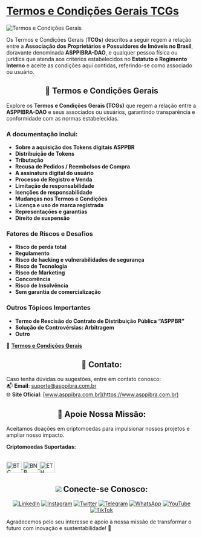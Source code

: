 # [Termos e Condições Gerais TCGs](https://www.asppibra.com.br/quem-somos/termos-e-condicoes-gerais-tcgs)

![Termos e Condições Gerais](https://github.com/ASPPIBRA-DAO/ASPPIBRA-DAO/assets/80177249/5f752284-918a-43d1-8e96-5ddfab12f09c)

Os Termos e Condições Gerais (**TCGs**) descritos a seguir regem a relação entre a **Associação dos Proprietários e Possuidores de Imóveis no Brasil**, doravante denominada **ASPPIBRA-DAO**, e qualquer pessoa física ou jurídica que atenda aos critérios estabelecidos no **Estatuto e Regimento Interno** e aceite as condições aqui contidas, referindo-se como associado ou usuário.  

## <h2 align="center">📄 Termos e Condições Gerais</h2>  

Explore os **Termos e Condições Gerais (TCGs)** que regem a relação entre a **ASPPIBRA-DAO** e seus associados ou usuários, garantindo transparência e conformidade com as normas estabelecidas.  

### **A documentação inclui:**  
- **Sobre a aquisição dos Tokens digitais ASPPBR**  
- **Distribuição de Tokens**  
- **Tributação**  
- **Recusa de Pedidos / Reembolsos de Compra**  
- **A assinatura digital do usuário**  
- **Processo de Registro e Venda**  
- **Limitação de responsabilidade**  
- **Isenções de responsabilidade**  
- **Mudanças nos Termos e Condições**  
- **Licença e uso de marca registrada**  
- **Representações e garantias**  
- **Direito de suspensão**  

### **Fatores de Riscos e Desafios**  
- **Risco de perda total**  
- **Regulamento**  
- **Risco de hacking e vulnerabilidades de segurança**  
- **Risco de Tecnologia**  
- **Risco de Marketing**  
- **Concorrência**  
- **Risco de Insolvência**  
- **Sem garantia de comercialização**  

### **Outros Tópicos Importantes**  
- **Termo de Rescisão do Contrato de Distribuição Pública “ASPPBR”**  
- **Solução de Controvérsias: Arbitragem**  
- **Outro**  

🔗 **[Termos e Condições Gerais](https://www.asppibra.com.br/quem-somos/termos-e-condicoes-gerais-tcgs)**  

  
## <h2 align="center">📧 Contato:</h2>

Caso tenha dúvidas ou sugestões, entre em contato conosco:  
📬 **Email**: [suporte@asppibra.com.br](mailto:suporte@asppibra.com.br)  
🌐 **Site Oficial**: [www.asppibra.com.br](https://www.asppibra.com.br)

## <h2 align="center">🎁 Apoie Nossa Missão:</h2>

Aceitamos doações em criptomoedas para impulsionar nossos projetos e ampliar nosso impacto.  

**Criptomoedas Suportadas:**

<div style="display: inline_block"><br>
  <a href="https://" target="_blank">
    <img align="center" alt="BTC" height="30" width="40" src="https://user-images.githubusercontent.com/80177249/180482937-475896ac-4853-470f-80da-dae18bcf7748.svg">
  </a>
  <a href="https://" target="_blank">
    <img align="center" alt="BNB" height="30" width="40" src="https://user-images.githubusercontent.com/80177249/180481724-2560053f-dcd3-4879-a63f-5801eb373e66.svg">
  </a>
  <a href="https://" target="_blank">
    <img align="center" alt="ETH" height="30" width="40" src="https://user-images.githubusercontent.com/80177249/180481896-cf45cdde-72f9-4986-8181-9ee64fae126d.svg">
  </a>
</div>

## <h2 align="center"> <img src="https://img.icons8.com/nolan/25/computer.png"/> Conecte-se Conosco:</h2>

<div align="center">

[![LinkedIn](https://img.shields.io/badge/linkedin-%230077B5.svg?&style=for-the-badge&logo=linkedin&logoColor=white)](https://linkedin.com/company/asppibra-dao/) 
[![Instagram](https://img.shields.io/badge/Instagram-%23E4405F.svg?style=for-the-badge&logo=Instagram&logoColor=white)](https://instagram.com/asppibra/) 
[![Twitter](https://img.shields.io/badge/twitter-%231DA1F2.svg?&style=for-the-badge&logo=twitter&logoColor=white)](https://twitter.com/ASPPIBRA_ORG) 
[![Telegram](https://img.shields.io/badge/Telegram-2CA5E0?style=for-the-badge&logo=telegram&logoColor=white)](https://t.me/Mundo_Digital_BR)
[![WhatsApp](https://img.shields.io/badge/WhatsApp-25D366?style=for-the-badge&logo=whatsapp&logoColor=white)](https://chat.whatsapp.com/FF6cs4zKS6BGxhLOyaNgu1)
[![YouTube](https://img.shields.io/badge/YouTube-FF0000?style=for-the-badge&logo=youtube&logoColor=white)](https://www.youtube.com/@ASPPIBRA-DAO)
[![TikTok](https://img.shields.io/badge/TikTok-000000?style=for-the-badge&logo=tiktok&logoColor=white)](https://www.tiktok.com/@asppibra)


</div>

Agradecemos pelo seu interesse e apoio à nossa missão de transformar o futuro com inovação e sustentabilidade! 🌱
